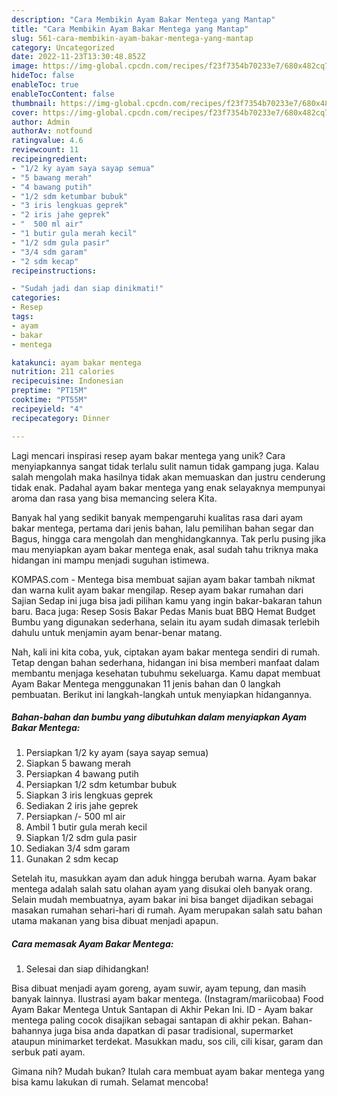 ```yaml
---
description: "Cara Membikin Ayam Bakar Mentega yang Mantap"
title: "Cara Membikin Ayam Bakar Mentega yang Mantap"
slug: 561-cara-membikin-ayam-bakar-mentega-yang-mantap
category: Uncategorized
date: 2022-11-23T13:30:48.852Z
image: https://img-global.cpcdn.com/recipes/f23f7354b70233e7/680x482cq70/ayam-bakar-mentega-foto-resep-utama.jpg
hideToc: false
enableToc: true
enableTocContent: false
thumbnail: https://img-global.cpcdn.com/recipes/f23f7354b70233e7/680x482cq70/ayam-bakar-mentega-foto-resep-utama.jpg
cover: https://img-global.cpcdn.com/recipes/f23f7354b70233e7/680x482cq70/ayam-bakar-mentega-foto-resep-utama.jpg
author: Admin
authorAv: notfound
ratingvalue: 4.6
reviewcount: 11
recipeingredient:
- "1/2 ky ayam saya sayap semua"
- "5 bawang merah"
- "4 bawang putih"
- "1/2 sdm ketumbar bubuk"
- "3 iris lengkuas geprek"
- "2 iris jahe geprek"
- "  500 ml air"
- "1 butir gula merah kecil"
- "1/2 sdm gula pasir"
- "3/4 sdm garam"
- "2 sdm kecap"
recipeinstructions:

- "Sudah jadi dan siap dinikmati!"
categories:
- Resep
tags:
- ayam
- bakar
- mentega

katakunci: ayam bakar mentega 
nutrition: 211 calories
recipecuisine: Indonesian
preptime: "PT15M"
cooktime: "PT55M"
recipeyield: "4"
recipecategory: Dinner

---
```





Lagi mencari inspirasi resep ayam bakar mentega yang unik? Cara menyiapkannya sangat tidak terlalu sulit namun tidak gampang juga. Kalau salah mengolah maka hasilnya tidak akan memuaskan dan justru cenderung tidak enak. Padahal ayam bakar mentega yang enak selayaknya mempunyai aroma dan rasa yang bisa memancing selera Kita.





Banyak hal yang sedikit banyak mempengaruhi kualitas rasa dari ayam bakar mentega, pertama dari jenis bahan, lalu pemilihan bahan segar dan Bagus, hingga cara mengolah dan menghidangkannya. Tak perlu pusing jika mau menyiapkan ayam bakar mentega enak,      asal sudah tahu triknya maka hidangan ini mampu menjadi suguhan istimewa.














KOMPAS.com - Mentega bisa membuat sajian ayam bakar tambah nikmat dan warna kulit ayam bakar mengilap. Resep ayam bakar rumahan dari Sajian Sedap ini juga bisa jadi pilihan kamu yang ingin bakar-bakaran tahun baru. Baca juga: Resep Sosis Bakar Pedas Manis buat BBQ Hemat Budget Bumbu yang digunakan sederhana, selain itu ayam sudah dimasak terlebih dahulu untuk menjamin ayam benar-benar matang.






Nah, kali ini kita coba, yuk, ciptakan ayam bakar mentega sendiri di rumah. Tetap dengan bahan sederhana, hidangan ini bisa memberi manfaat dalam membantu menjaga kesehatan tubuhmu sekeluarga. Kamu dapat membuat Ayam Bakar Mentega menggunakan 11 jenis bahan dan 0 langkah pembuatan. Berikut ini langkah-langkah untuk menyiapkan hidangannya.

<!--inarticleads1-->

##### Bahan-bahan dan bumbu yang dibutuhkan dalam menyiapkan Ayam Bakar Mentega:

1. Persiapkan 1/2 ky ayam (saya sayap semua)
1. Siapkan 5 bawang merah
1. Persiapkan 4 bawang putih
1. Persiapkan 1/2 sdm ketumbar bubuk
1. Siapkan 3 iris lengkuas geprek
1. Sediakan 2 iris jahe geprek
1. Persiapkan  /- 500 ml air
1. Ambil 1 butir gula merah kecil
1. Siapkan 1/2 sdm gula pasir
1. Sediakan 3/4 sdm garam
1. Gunakan 2 sdm kecap


Setelah itu, masukkan ayam dan aduk hingga berubah warna. Ayam bakar mentega adalah salah satu olahan ayam yang disukai oleh banyak orang. Selain mudah membuatnya, ayam bakar ini bisa banget dijadikan sebagai masakan rumahan sehari-hari di rumah. Ayam merupakan salah satu bahan utama makanan yang bisa dibuat menjadi apapun. 

<!--inarticleads2-->

##### Cara memasak Ayam Bakar Mentega:


1. Selesai dan siap dihidangkan!

Bisa dibuat menjadi ayam goreng, ayam suwir, ayam tepung, dan masih banyak lainnya. Ilustrasi ayam bakar mentega. (Instagram/mariicobaa) Food Ayam Bakar Mentega Untuk Santapan di Akhir Pekan Ini. ID - Ayam bakar mentega paling cocok disajikan sebagai santapan di akhir pekan. Bahan-bahannya juga bisa anda dapatkan di pasar tradisional, supermarket ataupun minimarket terdekat. Masukkan madu, sos cili, cili kisar, garam dan serbuk pati ayam. 

Gimana nih? Mudah bukan? Itulah cara membuat ayam bakar mentega yang bisa kamu lakukan di rumah. Selamat mencoba!
